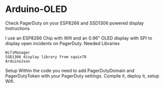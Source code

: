 # Arduino-OLED
Check PagerDuty on your ESP8266 and SSD1306 powered display
Instructions

I use an ESP8266 Chip with Wifi and an 0.96" OLED display with SPI to display open incidents on PagerDuty.
Needed Libraries

    WifiManager
    SSD1306 display library from squix78
    ArduinoJson

Setup
Within the code you need to add PagerDutyDomain and PagerDutyToken with your PagerDuty settings. Compile it, deploy it, setup Wifi.

